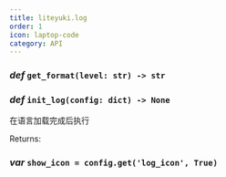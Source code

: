 ```yaml
---
title: liteyuki.log
order: 1
icon: laptop-code
category: API
---
```


### ***def*** `get_format(level: str) -> str`



### ***def*** `init_log(config: dict) -> None`

在语言加载完成后执行

Returns:

### ***var*** `show_icon = config.get('log_icon', True)`




